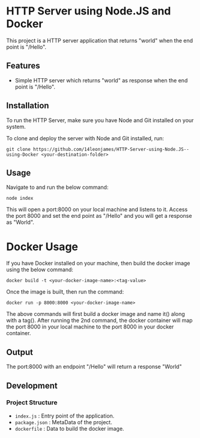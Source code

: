 # HTTP Server using Node.JS and Docker

This project is a HTTP server application that returns "world" when the end point is "/Hello".

## Features

- Simple HTTP server which returns "world" as response when the end point is "/Hello".

## Installation

To run the HTTP Server, make sure you have Node and Git installed on your system.

To clone and deploy the server with Node and Git installed, run:

```
git clone https://github.com/14leonjames/HTTP-Server-using-Node.JS--using-Docker <your-destination-folder>
```

## Usage

Navigate to <your-destination-folder> and run the below command:

```
node index
```

This will open a port:8000 on your local machine and listens to it.
Access the port 8000 and set the end point as "/Hello" and you will get a response as "World".

# Docker Usage

If you have Docker installed on your machine, then build the docker image using the below command:

```
docker build -t <your-docker-image-name>:<tag-value>
```

Once the image is built, then run the command:

```
docker run -p 8000:8000 <your-docker-image-name>
```

The above commands will first build a docker image and name it(<your-docker-image-name>) along with a tag(<tag-value>).
After running the 2nd command, the docker container will map the port 8000 in your local machine to the port 8000 in your docker container.

## Output

The port:8000 with an endpoint "/Hello" will return a response "World"

## Development

### Project Structure

- `index.js` : Entry point of the application.
- `package.json` : MetaData of the project.
- `dockerfile` : Data to build the docker image.
